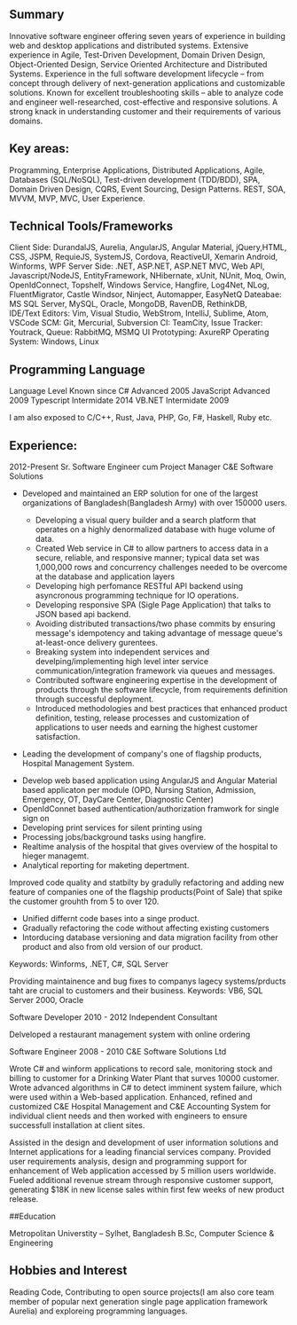 ## Summary
Innovative software engineer offering seven years of experience in building web and desktop applications and distributed systems. Extensive experience in Agile, Test-Driven Development, Domain Driven Design, Object-Oriented Design, Service Oriented Architecture and Distributed Systems.
Experience in the full software development lifecycle – from concept through delivery of next-generation applications and customizable solutions.
Known for excellent troubleshooting skills – able to analyze code and engineer well-researched, cost-effective and responsive solutions.
 A strong knack in understanding customer and their requirements of various domains.

## Key areas:
Programming, Enterprise Applications, Distributed Applications, Agile, Databases (SQL/NoSQL), Test-driven development (TDD/BDD), SPA, Domain Driven Design, CQRS, Event Sourcing, Design Patterns. REST, SOA, MVVM, MVP, MVC, User Experience.

## Technical Tools/Frameworks
Client Side: DurandalJS, Aurelia, AngularJS, Angular Material, jQuery,HTML, CSS, JSPM, RequieJS, SystemJS, Cordova, ReactiveUI, Xemarin Android, Winforms, WPF
Server Side: .NET, ASP.NET, ASP.NET MVC, Web API, Javascript/NodeJS, EntityFramework, NHibernate, xUnit, NUnit, Moq, Owin, OpenIdConnect, Topshelf, Windows Service, Hangfire, Log4Net, NLog, FluentMigrator, Castle Windsor, Ninject, Automapper, EasyNetQ 
Dateabae:  MS SQL Server, MySQL, Oracle, MongoDB, RavenDB, RethinkDB,  
IDE/Text Editors: Vim, Visual Studio, WebStrom, IntelliJ, Sublime, Atom, VSCode
SCM: Git, Mercurial, Subversion
CI: TeamCity, 
Issue Tracker: Youtrack,
Queue: RabbitMQ, MSMQ
UI Prototyping: AxureRP
Operating System: Windows, Linux 

## Programming Language

  Language    Level           Known since
  C#          Advanced        2005
  JavaScript  Advanced        2009
  Typescript  Intermidate     2014
  VB.NET      Intermidate     2009

I am also exposed to C/C++, Rust, Java, PHP, Go, F#, Haskell, Ruby etc.

## Experience:

2012-Present
Sr. Software Engineer cum Project Manager
C&E Software Solutions

* Developed and maintained an ERP solution for one of the largest organizations of Bangladesh(Bangladesh Army) with over 150000 users.
  - Developing a visual query builder and a search platform that operates on a highly denormalized database with huge volume of data.
  - Created Web service in C# to allow partners to access data in a secure, reliable, and responsive manner; typical data set was 1,000,000 rows and concurrency challenges needed to be overcome at the database and application layers
  - Developing high perfomance RESTful API backend using asyncronous programming technique for IO operations.
  - Developing responsive SPA (Sigle Page Application) that talks to JSON based api backend. 
  - Avoiding distributed transactions/two phase commits by ensuring message's idempotency and taking advantage of message queue's at-least-once delivery gurentees.
  - Breaking system into independent services and develping/implementing high level inter service communication/integration framework via queues and messages. 
  - Contributed software engineering expertise in the development of products through the software lifecycle, from requirements definition through successful deployment.
  - Introduced methodologies and best practices that enhanced product definition, testing, release processes and customization of applications to user needs and earning the highest customer satisfaction.

* Leading the development of company's one of flagship products, Hospital Management System.
- Develop web based application using AngularJS and Angular Material based applicaton per module (OPD, Nursing Station, Admission, Emergency, OT, DayCare Center, Diagnostic Center)
- OpenIdConnet based authentication/authorization framwork for single sign on 
- Developing print services for silent printing using 
- Processing jobs/background tasks using hangfire.
- Realtime analysis of the hospital that gives overview of the hospital to hieger managemt.
- Analytical reporting for maketing depertment.

Improved code quality and statbilty by gradully refactoring and adding new feature of companies one of the flagship products(Point of Sale) that spike the customer grouhth from 5 to over 120.
- Unified differnt code bases into a singe product.
- Gradually refactoring the code without affecting existing customers
- Intorducing database versioning and data migration facility from other product  and also from old version of our product.

Keywords: 
Winforms, .NET, C#, SQL Server

Providing maintainence and bug fixes to companys lagecy systems/prducts taht are crucial to customers and their business.
Keywords: VB6, SQL Server 2000, Oracle 


Software Developer
2010 - 2012
Independent Consultant

Delveloped a restaurant management system with online ordering 

Software Engineer
2008 - 2010
C&E Software Solutions Ltd
 
Wrote C# and winform applications to record sale, monitoring stock and billing to customer for a Drinking Water Plant that surves 10000 customer. 
Wrote advanced algorithms in C# to detect imminent system failure, which were used within a Web-based application.
Enhanced, refined and customized C&E Hospital Management and C&E Accounting System for individual client needs and then worked with engineers to ensure successfull installation at client sites.

Assisted in the design and development of user information solutions and Internet applications for a leading financial services company. 
Provided user requirements analysis, design and programming support for enhancement of Web application accessed by 5 million users worldwide.
Fueled additional revenue stream through responsive customer support, generating $18K in new license sales within first few weeks of new product release.

##Education

Metropolitan Universtity – Sylhet, Bangladesh
B.Sc, Computer Science & Engineering


## Hobbies and Interest
Reading Code, Contributing to open source projects(I am also core team member of popular next generation single page application framework Aurelia) and exploreing programming languages.

